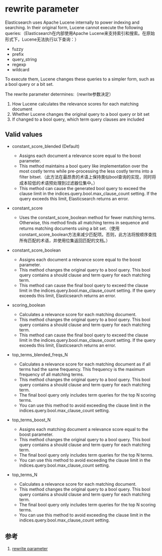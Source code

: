 # rewrite parameter
Elasticsearch uses Apache Lucene internally to power indexing and searching. In their original form, Lucene cannot execute the following queries:（Elasticsearch在内部使用Apache Lucene来支持索引和搜索。在原始形式下，Lucene无法执行以下查询：）
+ fuzzy
+ prefix
+ query_string
+ regexp
+ wildcard

To execute them, Lucene changes these queries to a simpler form, such as a bool query or a bit set.

The rewrite parameter determines:（rewrite参数决定）
1. How Lucene calculates the relevance scores for each matching document
2. Whether Lucene changes the original query to a bool query or bit set
3. If changed to a bool query, which term query clauses are included

## Valid values
- constant_score_blended (Default)
  + Assigns each document a relevance score equal to the boost parameter.
  + This method maintains a bool query like implementation over the most costly terms while pre-processing the less costly terms into a filter bitset.（此方法在最昂贵的术语上保持类似bool查询的实现，同时将成本较低的术语预处理到过滤器位集中。）
  + This method can cause the generated bool query to exceed the clause limit in the indices.query.bool.max_clause_count setting. If the query exceeds this limit, Elasticsearch returns an error.

- constant_score
  + Uses the constant_score_boolean method for fewer matching terms. Otherwise, this method finds all matching terms in sequence and returns matching documents using a bit set.（使用constant_score_boolean方法来减少匹配项。否则，此方法将按顺序查找所有匹配的术语，并使用位集返回匹配的文档。）

- constant_score_boolean
  + Assigns each document a relevance score equal to the boost parameter.
  + This method changes the original query to a bool query. This bool query contains a should clause and term query for each matching term.
  + This method can cause the final bool query to exceed the clause limit in the indices.query.bool.max_clause_count setting. If the query exceeds this limit, Elasticsearch returns an error.

- scoring_boolean
  + Calculates a relevance score for each matching document.
  + This method changes the original query to a bool query. This bool query contains a should clause and term query for each matching term.
  + This method can cause the final bool query to exceed the clause limit in the indices.query.bool.max_clause_count setting. If the query exceeds this limit, Elasticsearch returns an error.

- top_terms_blended_freqs_N
  - Calculates a relevance score for each matching document as if all terms had the same frequency. This frequency is the maximum frequency of all matching terms.
  - This method changes the original query to a bool query. This bool query contains a should clause and term query for each matching term.
  - The final bool query only includes term queries for the top N scoring terms.
  - You can use this method to avoid exceeding the clause limit in the indices.query.bool.max_clause_count setting.

- top_terms_boost_N
  - Assigns each matching document a relevance score equal to the boost parameter.
  - This method changes the original query to a bool query. This bool query contains a should clause and term query for each matching term.
  - The final bool query only includes term queries for the top N terms.
  - You can use this method to avoid exceeding the clause limit in the indices.query.bool.max_clause_count setting.

- top_terms_N
  - Calculates a relevance score for each matching document.
  - This method changes the original query to a bool query. This bool query contains a should clause and term query for each matching term.
  - The final bool query only includes term queries for the top N scoring terms.
  - You can use this method to avoid exceeding the clause limit in the indices.query.bool.max_clause_count setting.

## 参考
1. [rewrite parameter](https://www.elastic.co/guide/en/elasticsearch/reference/current/query-dsl-multi-term-rewrite.html)